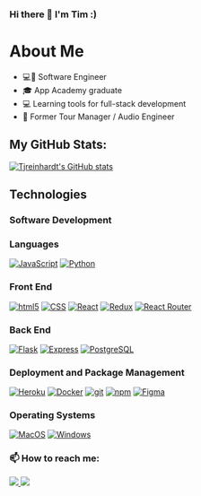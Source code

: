 ### Hi there 👋 I'm Tim :)







<a href='https://www.linkedin.com/in/timreinhardt/' target='_blank'>
</a>

# About Me

- 💻💼 Software Engineer
- 🎓 App Academy graduate
- 💻 Learning tools for full-stack development
- 💼 Former Tour Manager / Audio Engineer

## My GitHub Stats:

[![Tjreinhardt's GitHub stats](https://github-readme-stats.vercel.app/api?username=tjreinhardt&count_private=true&theme=react)](https://github.com/tjreinhardt/github-readme-stats)

## Technologies

<p>
  <h3>Software Development</h3>
  <div>
  <h3>Languages</h3>
  <a target='_blank' href="https://www.javascript.com/"><img alt="JavaScript" src="https://img.shields.io/badge/-JavaScript-f7df1e?style=for-the-badge&logo=JavaScript&logoColor=black" /></a>
  <a target='_blank' href="https://www.python.org/"><img alt="Python" src="https://img.shields.io/badge/-Python-3776AB?style=for-the-badge&logo=Python&logoColor=white" /></a>
  <h3>Front End</h3>
  <a target='_blank' href="https://html.com/html5/"><img alt="html5" src="https://img.shields.io/badge/-HTML5-E34F26?style=for-the-badge&logo=html5&logoColor=white" /></a>
  <a target='_blank' href="https://developer.mozilla.org/en-US/docs/Web/CSS"><img alt="CSS" src="https://img.shields.io/badge/-CSS3-1572B6?style=for-the-badge&logo=CSS3&logoColor=white" /></a>
  <a target='_blank' href="https://reactjs.org/"><img alt="React" src="https://img.shields.io/badge/-React-61DAFB?style=for-the-badge&logo=React&logoColor=black" /></a>
  <a target='_blank' href="https://redux.js.org/"><img alt="Redux" src="https://img.shields.io/badge/-Redux-764ABC?style=for-the-badge&logo=Redux&logoColor=white" /></a>
  <a target='_blank' href="https://https://reactrouter.com//"><img alt="React Router" src="https://img.shields.io/badge/-React%20Router-CA4245?style=for-the-badge&logo=React-Router&logoColor=white" /></a>
  <h3>Back End</h3>
  <a target='_blank' href="https://flask.palletsprojects.com/en/1.1.x/"><img alt="Flask" src="https://img.shields.io/badge/-Flask-000000?style=for-the-badge&logo=Flask&logoColor=white" /></a>
  <a target='_blank' href="https://expressjs.com/"><img alt="Express" src="https://img.shields.io/badge/-Express-000000?style=for-the-badge" /></a>
  <a target='_blank' href="https://www.postgresql.org/"><img alt="PostgreSQL" src="https://img.shields.io/badge/-PostgreSQL-336791?style=for-the-badge&logo=PostgreSQL&logoColor=white" /></a>
  <h3>Deployment and Package Management</h3>
  <a target='_blank' href="https://heroku.com/"><img alt="Heroku" src="https://img.shields.io/badge/-Heroku-430098?style=for-the-badge&logo=Heroku&logoColor=white" /></a>
  <a target='_blank' href="https://docker.com/"><img alt="Docker" src="https://img.shields.io/badge/-Docker-2496ED?style=for-the-badge&logo=Docker&logoColor=white" /></a>
  <a target='_blank' href="#"><img alt="git" src="https://img.shields.io/badge/-Git-F05032?style=for-the-badge&logo=git&logoColor=white" /></a>
  <a target='_blank' href="https://www.npmjs.com/"><img alt="npm" src="https://img.shields.io/badge/-NPM-CB3837?style=for-the-badge&logo=npm&logoColor=white" /></a>
<a target='_blank' href='https://www.figma.com/'> <img alt="Figma" src='https://img.shields.io/badge/figma-%23F24E1E.svg?style=for-the-badge&logo=figma&logoColor=white'/></a>
  </div>
  <h3>Operating Systems</h3>
  <div>
  <a target='_blank' href="https://www.apple.com/"><img alt="MacOS" src="https://img.shields.io/badge/-MacOS-999999?style=for-the-badge&logo=Apple&logoColor=white" /></a>
  <a target='_blank' href="https://www.microsoft.com/en-us/windows?r=1"><img alt="Windows" src="https://img.shields.io/badge/-Windows-0078D6?style=for-the-badge&logo=Windows&logoColor=white" /></a>
  </div>

### 📫 How to reach me:

<p>
  <a target='_blank' href="https://www.linkedin.com/in/timreinhardt/"> <img src="https://img.shields.io/badge/-LinkedIn-0077B5?style=flat-square&logo=linkedin&logoColor=white"> </a>
  <a target='_blank' href="mailto:timreinhardtmusic@gmail.com"> <img src="https://img.shields.io/badge/-Email-D14836?style=flat-square&logo=Gmail&logoColor=white"> </a>
  </p>
<!-- 
<p align=center> Find me on <a target='_blank' href="https://www.linkedin.com/in/timreinhardt/"><img alt="LinkedIn"src="https://raw.githubusercontent.com/MartinHeinz/MartinHeinz/master/linkedin-3-16.png"></a> -->










<!--
**tjreinhardt/tjreinhardt** is a ✨ _special_ ✨ repository because its `README.md` (this file) appears on your GitHub profile.

Here are some ideas to get you started:

- 🔭 I’m currently working on ...
- 🌱 I’m currently learning ...
- 👯 I’m looking to collaborate on ...
- 🤔 I’m looking for help with ...
- 💬 Ask me about ...
- 📫 How to reach me: ...
- 😄 Pronouns: ...
- ⚡ Fun fact: ...
-->
